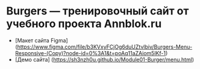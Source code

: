# Burgers — тренировочный сайт от учебного проекта Annblok.ru
* [Макет сайта Figma] (https://www.figma.com/file/b3KVxyFCjOg6duUZtvlbiv/Burgers-Menu-Responsive-(Copy)?node-id=0%3A1&t=poAq11aZAiom5lKf-1)
* [Демо сайта] (https://sh3nzh0u.github.io/Module01-Burger/menu.html)